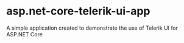 # asp.net-core-telerik-ui-app
A simple application created to demonstrate the use of Telerik UI for ASP.NET Core
